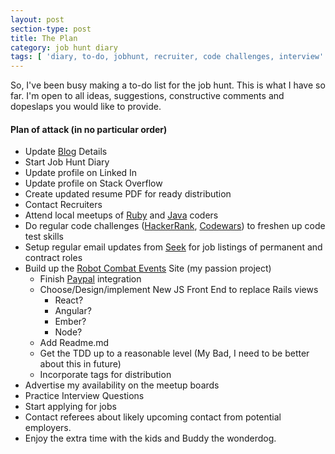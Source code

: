 ```yaml
---
layout: post
section-type: post
title: The Plan
category: job hunt diary
tags: [ 'diary, to-do, jobhunt, recruiter, code challenges, interview' ]
---
```


So, I've been busy making a to-do list for the job hunt.  This is what I have so far.  I'm open to all ideas, suggestions, constructive comments and dopeslaps you would like to provide.
#### Plan of attack (in no particular order)

* Update [Blog](titanium-cranium.github.io) Details
* Start Job Hunt Diary
* Update profile on Linked In
* Update profile on Stack Overflow
* Create updated resume PDF for ready distribution
* Contact Recruiters
* Attend local meetups of [Ruby](https://www.meetup.com/en-AU/Ruby-On-Rails-Oceania-Melbourne/) and [Java](https://www.meetup.com/en-AU/Melbourne-Java-JVM-Users-Group/) coders
* Do regular code challenges ([HackerRank](https://www.hackerrank.com/dashboard), [Codewars](https://www.codewars.com/CodeWars)) to freshen up code test skills
* Setup regular email updates from [Seek](seek.com) for job listings of permanent and contract roles
* Build up the [Robot Combat Events](www.robotcombatevents.com) Site (my passion project)
    * Finish [Paypal](https://developer.paypal.com/) integration
    * Choose/Design/implement New JS Front End to replace Rails views
        * React?
        * Angular?
        * Ember?
        * Node?
    * Add Readme.md
    * Get the TDD up to a reasonable level (My Bad, I need to be better about this in future)
    * Incorporate tags for distribution
* Advertise my availability on the meetup boards
* Practice Interview Questions
* Start applying for jobs
* Contact referees about likely upcoming contact from potential employers.
* Enjoy the extra time with the kids and Buddy the wonderdog. 